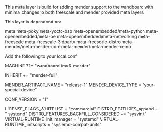 This meta layer is build for adding mender support to the wandboard with minimal changes to both freescale and mender provided meta layers.

This layer is dependend on:

meta
meta-poky
meta-yocto-bsp
meta-openembedded/meta-python
meta-openembedded/meta-oe
meta-openembedded/meta-networking
meta-freescale
meta-freescale-3rdparty
meta-freescale-distro
meta-mender/meta-mender-core
meta-mender/meta-mender-demo

Add the following to your local.conf

MACHINE ??= "wandboard-imx6-mender"

INHERIT += "mender-full"

MENDER_ARTIFACT_NAME =  "release-1"
MENDER_DEVICE_TYPE = "your-special-device"

CONF_VERSION = "1"

LICENSE_FLAGS_WHITELIST = "commercial"
DISTRO_FEATURES_append = " systemd"
DISTRO_FEATURES_BACKFILL_CONSIDERED += "sysvinit"
VIRTUAL-RUNTIME_init_manager = "systemd"
VIRTUAL-RUNTIME_initscripts = "systemd-compat-units"
